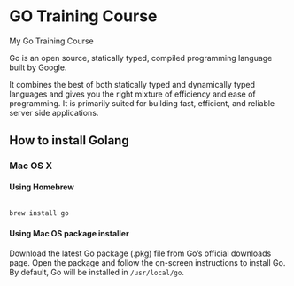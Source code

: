 # GO Training Course

My Go Training Course

Go is an open source, statically typed, compiled programming language built by Google.

It combines the best of both statically typed and dynamically typed languages and gives you the right mixture of efficiency and ease of programming. It is primarily suited for building fast, efficient, and reliable server side applications.

## How to install Golang


### Mac OS X

#### Using Homebrew

``` bash

brew install go

```

#### Using  Mac OS package installer

Download the latest Go package (.pkg) file from Go’s official downloads page. Open the package and follow the on-screen instructions to install Go. By default, Go will be installed in `/usr/local/go`.


